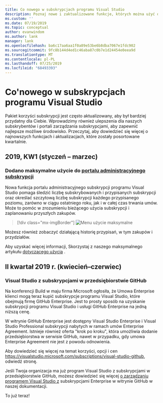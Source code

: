 ```yaml
---
title: Co nowego w subskrypcjach programu Visual Studio
description: Poznaj nowe i zaktualizowane funkcje, których można użyć do zarządzania subskrypcjami programu Visual Studio.
ms.custom: ''
ms.date: 07/19/2019
ms.topic: conceptual
author: evanwindom
ms.author: lank
manager: lank
ms.openlocfilehash: ba6c17aa6aa1f0a89e53be6b8dba7067e1fdc902
ms.sourcegitcommit: 9fc8b144d4ed1c46aba87c0b7e1d24454e0eea9d
ms.translationtype: MT
ms.contentlocale: pl-PL
ms.lasthandoff: 07/25/2019
ms.locfileid: "68493393"
---
```

# <a name="what39s-new-in-visual-studio-subscriptions"></a>Co&#39;nowego w subskrypcjach programu Visual Studio

Pakiet korzyści subskrypcji jest często aktualizowany, aby był bardziej przydatny dla Ciebie. Wprowadzimy również ulepszenia dla naszych subskrybentów i portali zarządzania subskrypcjami, aby zapewnić najlepsze możliwe środowisko.  Przeczytaj, aby dowiedzieć się więcej o najnowszych funkcjach i aktualizacjach, które zostały posortowane kwartalnie.

## <a name="2019-q1-january-march"></a>2019, KW1 (styczeń – marzec)

### <a name="maximum-usage-added-to-subscriptions-administration-portalhttpsmanagevisualstudiocom"></a>Dodano maksymalne użycie do [portalu administracyjnego subskrypcji](https://manage.visualstudio.com)
Nowa funkcja portalu administracyjnego subskrypcji programu Visual Studio pomaga śledzić liczbę subskrybowanych i przypisanych subskrypcji oraz określać szczytową liczbę subskrypcji każdego przypisanego poziomu, zarówno w ciągu ostatniego roku, jak i w całej czas trwania umów. Może to pomóc w zrozumieniu bieżącego użycia subskrypcji i zaplanowaniu przyszłych zakupów. 

  > [!div class="mx-imgBorder"]
  > ![Menu użycie maksymalne](_img/maximum-usage/maximum-usage-menu.png)

Możesz również zobaczyć działającą historię przypisań, w tym zakupów i przydziałów.   

Aby uzyskać więcej informacji, Skorzystaj z naszego maksymalnego artykułu [dotyczącego użycia](maximum-usage.md) . 

## <a name="2019-q2-april-june"></a>II kwartał 2019 r. (kwiecień–czerwiec)

### <a name="visual-studio-with-github-enterprise-subscriptions"></a>Visual Studio z subskrypcjami w przedsiębiorstwie GitHub
Na konferencji Build w maju firma Microsoft ogłosiła, że Umowa Enterprise klienci mogą teraz kupić subskrypcje programu Visual Studio, które obejmują firmę GitHub Enterprise.  Jest to prosty sposób na uzyskanie subskrypcji programu Visual Studio i usługi GitHub Enterprise na jedną niższą cenę.  

W witrynie GitHub Enterprise jest dostępny Visual Studio Enterprise i Visual Studio Professional subskrypcji nabytych w ramach umów Enterprise Agreement. Istnieje również oferta "krok po kroku", która umożliwia dodanie przedsiębiorstwa w serwisie GitHub, nawet w przypadku, gdy umowa Enterprise Agreement nie jest z powodu odnowienia.

Aby dowiedzieć się więcej na temat korzyści, opcji i cen https://visualstudio.microsoft.com/subscriptions/visual-studio-github, odwiedź stronę. 

Jeśli Twoja organizacja ma już program Visual Studio z subskrypcjami w przedsiębiorstwie GitHub, możesz dowiedzieć się więcej [o zarządzaniu programem Visual Studio z](assign-github.md) subskrypcjami Enterprise w witrynie GitHub w naszej dokumentacji.  

To już teraz!
